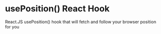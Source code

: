# usePosition() React Hook

React.JS usePosition() hook that will fetch and follow your browser position for you
